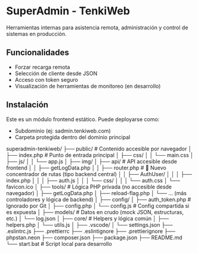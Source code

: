 # SuperAdmin - TenkiWeb

Herramientas internas para asistencia remota, administración y control de sistemas en producción.

## Funcionalidades

- Forzar recarga remota
- Selección de cliente desde JSON
- Acceso con token seguro
- Visualización de herramientas de monitoreo (en desarrollo)

## Instalación

Este es un módulo frontend estático. Puede deployarse como:

- Subdominio (ej: sadmin.tenkiweb.com)
- Carpeta protegida dentro del dominio principal

superadmin-tenkiweb/
├── public/ # Contenido accesible por navegador
│ ├── index.php # Punto de entrada principal
│ ├── css/
│ │ └── main.css
│ ├── js/
│ │ └── app.js
│ ├── img/
│ ├── api/ # API accesible desde frontend
│ │ ├── getLogData.php
│ │ ├── router.php # 🔁 Nuevo concentrador de rutas (tipo backend central)
│ │ ├── AuthUser/
│ │ │ ├── index.php
│ │ │ ├── auth.js
│ │ │ └── css/
│ │ │ └── auth.css
│ └── favicon.ico
│
├── tools/ # Lógica PHP privada (no accesible desde navegador)
│ ├── getLogData.php
│ ├── reload-flag.php
│ └── ... (más controladores y lógica de backend)
│
├── config/
│ ├── auth_token.php # Ignorado por Git
│ ├── config.php
│ └── config.js # Config compartida si es expuesta
│
├── models/ # Datos en crudo (mock JSON, estructuras, etc.)
│ └── log.json
│
├── core/ # Helpers y lógica común
│ ├── helpers.php
│ └── utils.js
│
├── .vscode/
│ └── settings.json
├── .eslintrc.js
├── .prettierrc
├── .eslintignore
├── .prettierignore
├── phpstan.neon
├── composer.json
├── package.json
├── README.md
└── start.bat # Script local para desarrollo
